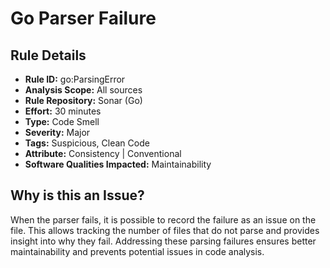 # Go Parser Failure

## Rule Details

- **Rule ID:** go:ParsingError  
- **Analysis Scope:** All sources  
- **Rule Repository:** Sonar (Go)  
- **Effort:** 30 minutes  
- **Type:** Code Smell  
- **Severity:** Major  
- **Tags:** Suspicious, Clean Code  
- **Attribute:** Consistency | Conventional  
- **Software Qualities Impacted:** Maintainability  

## Why is this an Issue?

When the parser fails, it is possible to record the failure as an issue on the file. This allows tracking the number of files that do not parse and provides insight into why they fail. Addressing these parsing failures ensures better maintainability and prevents potential issues in code analysis.

